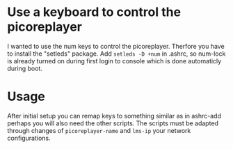 # Use a keyboard to control the picoreplayer
I wanted to use the num keys to control the picoreplayer. Therfore you have to install the "setleds" package.
Add ```setleds -D +num``` in .ashrc, so num-lock is already turned on during first login to console which is done automaticly during boot.

# Usage
After initial setup you can remap keys to something similar as in ashrc-add perhaps you will also need the other scripts. The scripts must be adapted through changes of ```picoreplayer-name``` and ```lms-ip``` your network configurations.
